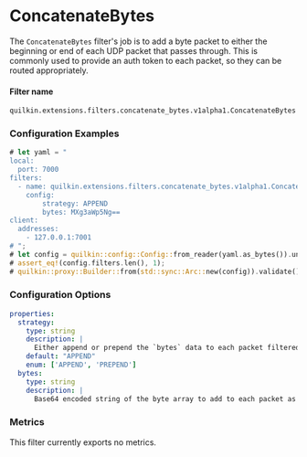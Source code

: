 # ConcatenateBytes

The `ConcatenateBytes` filter's job is to add a byte packet to either the beginning or end of each UDP packet that passes
through. This is commonly used to provide an auth token to each packet, so they can be routed appropriately.  

#### Filter name
```text
quilkin.extensions.filters.concatenate_bytes.v1alpha1.ConcatenateBytes
```

### Configuration Examples
```rust
# let yaml = "
local:
  port: 7000
filters:
  - name: quilkin.extensions.filters.concatenate_bytes.v1alpha1.ConcatenateBytes
    config:
        strategy: APPEND
        bytes: MXg3aWp5Ng==
client:
  addresses:
    - 127.0.0.1:7001
# ";
# let config = quilkin::config::Config::from_reader(yaml.as_bytes()).unwrap();
# assert_eq!(config.filters.len(), 1);
# quilkin::proxy::Builder::from(std::sync::Arc::new(config)).validate().unwrap();
```

### Configuration Options

```yaml
properties:
  strategy:
    type: string
    description: |
      Either append or prepend the `bytes` data to each packet filtered.
    default: "APPEND"
    enum: ['APPEND', 'PREPEND']
  bytes:
    type: string
    description: |
      Base64 encoded string of the byte array to add to each packet as it is filtered.  
```

### Metrics

This filter currently exports no metrics.
